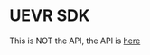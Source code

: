 # UEVR SDK

This is NOT the API, the API is [here](https://github.com/praydog/UEVR/tree/master/include/)
